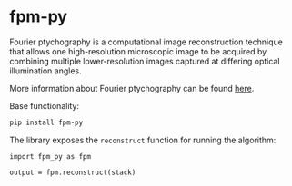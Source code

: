 # fpm-py

Fourier ptychography is a computational image reconstruction technique that allows one high-resolution microscopic image to be acquired by combining multiple lower-resolution images captured at differing optical illumination angles.

More information about Fourier ptychography can be found [here](https://en.wikipedia.org/wiki/Fourier_ptychography).

Base functionality:

```bash
pip install fpm-py
```

The library exposes the `reconstruct` function for running the algorithm:

```python3
import fpm_py as fpm

output = fpm.reconstruct(stack)
```
